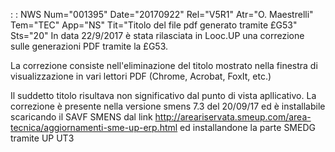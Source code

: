  :  : NWS Num="001395" Date="20170922" Rel="V5R1" Atr="O. Maestrelli" Tem="TEC" App="NS" Tit="Titolo del file pdf generato tramite £G53" Sts="20"
In data 22/9/2017 è stata rilasciata in Looc.UP una correzione sulle generazioni PDF tramite la £G53.

La correzione consiste nell'eliminazione del titolo mostrato nella finestra di visualizzazione in vari lettori PDF (Chrome, Acrobat, FoxIt, etc.)

Il suddetto titolo risultava non significativo dal punto di vista apllicativo.
La correzione è presente nella versione smens 7.3 del 20/09/17 ed è installabile scaricando il SAVF
SMENS dal link http://areariservata.smeup.com/area-tecnica/aggiornamenti-sme-up-erp.html ed installandone la parte SMEDG tramite UP UT3
